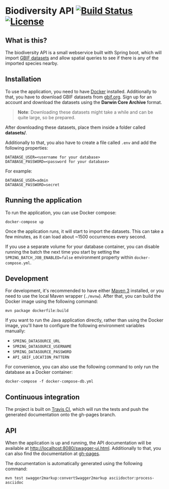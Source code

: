# Biodiversity API [![Build Status](https://travis-ci.org/g00glen00b/biodiversity-api.svg?branch=master)](https://travis-ci.org/g00glen00b/biodiversity-api) [![License](https://img.shields.io/github/license/g00glen00b/biodiversity-api.svg)](https://github.com/g00glen00b/biodiversity-api/blob/master/LICENSE)

## What is this?
The biodiversity API is a small webservice built with Spring boot, which will import [GBIF datasets](http://gbif.org)
and allow spatial queries to see if there is any of the imported species nearby.

## Installation

To use the application, you need to have [Docker](https://docker.com) installed. Additionally to that, you have to download GBIF datasets from [gbif.org](https://gbif.org). Sign up for an account and download the datasets using the **Darwin Core Archive** format.

> **Note**: Downloading these datasets might take a while and can be quite large, so be prepared.

After downloading these datasets, place them inside a folder called **datasets/**.

Additionally to that, you also have to create a file called `.env` and add the following properties:

```
DATABASE_USER=<username for your database>
DATABASE_PASSWORD=<password for your database>
```

For example:

```
DATABASE_USER=admin
DATABASE_PASSWORD=secret
```

## Running the application
To run the application, you can use Docker compose:
```
docker-compose up
```

Once the application runs, it will start to import the datasets. This can take a few minutes, as it can load about
~1500 occurrences every second.

If you use a separate volume for your database container, you can disable running the batch the next time you start by
setting the `SPRING_BATCH_JOB_ENABLED=false` environment property within `docker-compose.yml`.

## Development

For development, it's recommended to have either [Maven 3](https://maven.apache.org) installed, or you need to use
the local Maven wrapper (`./mvnw`). After that, you can build the Docker image using the following command:

```
mvn package dockerfile:build
```

If you want to run the Java application directly, rather than using the Docker image, you'll have to configure the following environment variables manually:

- `SPRING_DATASOURCE_URL`
- `SPRING_DATASOURCE_USERNAME`
- `SPRING_DATASOURCE_PASSWORD`
- `API_GBIF_LOCATION_PATTERN`

For convenience, you can also use the following command to only run the database as a Docker container:

```
docker-compose -f docker-compose-db.yml
```

## Continuous integration
The project is built on [Travis CI](https://travis-ci.org/g00glen00b/biodiversity-api), which will run the tests and push the generated documentation onto the gh-pages branch.


## API
When the application is up and running, the API documentation will be available at
[http://localhost:8080/swagger-ui.html](http://localhost:8080/swagger-ui.html). Additionally to that, you can also find
the documentation at [gh-pages](http://g00glen00b.github.io/biodiversity-api).

The documentation is automatically generated using the following command:

```
mvn test swagger2markup:convertSwagger2markup asciidoctor:process-asciidoc
```
